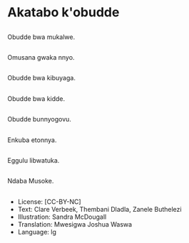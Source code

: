 # Akatabo k'obudde

##
Obudde bwa mukalwe.

##
Omusana gwaka nnyo.

##
Obudde bwa kibuyaga.

##
Obudde bwa kidde.

##
Obudde bunnyogovu.

##
Enkuba etonnya.

##
Eggulu libwatuka.

##
Ndaba Musoke.

##
* License: [CC-BY-NC]
* Text: Clare Verbeek, Thembani Dladla, Zanele Buthelezi
* Illustration: Sandra McDougall
* Translation: Mwesigwa Joshua Waswa
* Language: lg

